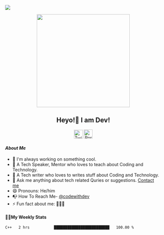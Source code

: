 ![](https://komarev.com/ghpvc/?username=codewithdev&blueviolet)
<p align= "center"><img src="https://media.giphy.com/media/p4NLw3I4U0idi/giphy.gif" width="300"></p>

<link rel="stylesheet" href="github-markdown.css">
<article class="markdown-body">
<h1 align="center" style= "font-size=100%">Heyo!<span class="wave">👋</span> I am Dev!</h1>
<p align= "center" style= "color:blue"><a href="https://twitter.com/codewithdev" class="fancybox" target="_blank" rel="external"><img src="https://image.flaticon.com/icons/svg/2111/2111738.svg" width="29" height="28" alt="Twitter" title="Twitter"></a>
  <a href="https://codewithdev.github.io/" class="fancybox" target="_blank" rel="internal"><img src="https://image.flaticon.com/icons/svg/2799/2799936.svg" width="28" height="29" alt="Portfolio" title="Portfolio"></a></p>

#### _About Me_

- 🔭 I'm always working on something cool.
- 👯 A Tech Speaker, Mentor who loves to teach about Coding and Technology.
- 🍏 A Tech writer who loves to writes stuff about Coding and Technology.
- 💬 Ask me anything about tech related Quries or suggestions. [Contact me](mailto:idevprakaash@hotmail.com)
- 😄 Pronouns: He/him
- 📭 How To Reach Me- [@codewithdev](https://www.twitter.com/codewithdev)
- ⚡ Fun fact about me: 👨‍💻🧡

#### 👨‍💻My Weekly Stats 

<!--START_SECTION:waka-->
```text
C++   2 hrs           █████████████████████████   100.00 % 
```
<!--END_SECTION:waka-->

</article>
